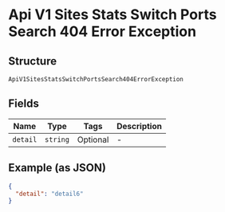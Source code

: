 
# Api V1 Sites Stats Switch Ports Search 404 Error Exception

## Structure

`ApiV1SitesStatsSwitchPortsSearch404ErrorException`

## Fields

| Name | Type | Tags | Description |
|  --- | --- | --- | --- |
| `detail` | `string` | Optional | - |

## Example (as JSON)

```json
{
  "detail": "detail6"
}
```

